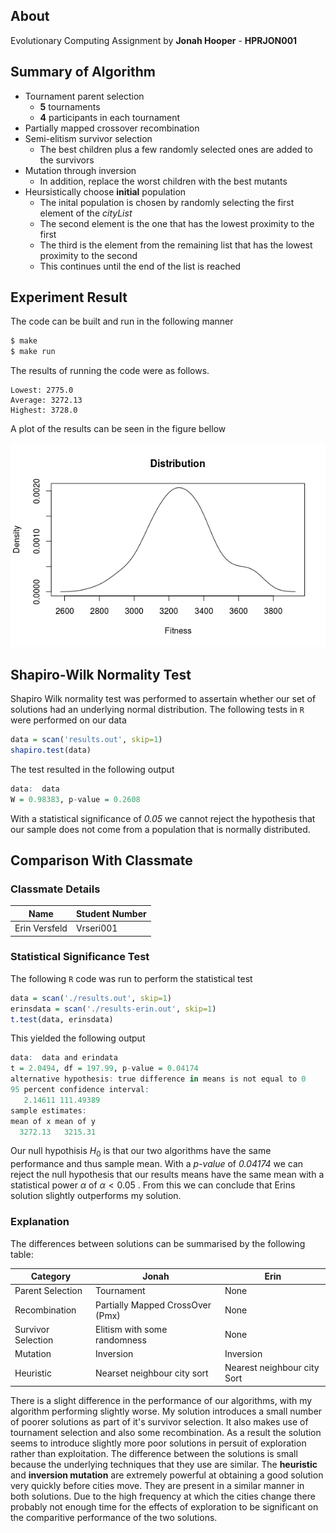 ## About

Evolutionary Computing Assignment by **Jonah Hooper** - **HPRJON001**

## Summary of Algorithm

* Tournament parent selection
  * **5** tournaments
  * **4** participants in each tournament 
* Partially mapped crossover recombination
* Semi-elitism survivor selection
  * The best children plus a few randomly selected ones are added to the survivors
* Mutation through inversion
  * In addition, replace the worst children with the best mutants
* Heursistically choose **initial** population
  * The inital population is chosen by randomly selecting the first element of the *cityList*
  * The second element is the one that has the lowest proximity to the first
  * The third is the element from the remaining list that has the lowest proximity to the second
  * This continues until the end of the list is reached 

## Experiment Result

The code can be built and run in the following manner

```sh
$ make
$ make run
```

The results of running the code were as follows.

```
Lowest: 2775.0
Average: 3272.13
Highest: 3728.0
```

A plot of the results can be seen in the figure bellow

![Figure 1](./results-plot.png)

## Shapiro-Wilk Normality Test

Shapiro Wilk normality test was performed to assertain whether our set of solutions had an underlying normal distribution. The following tests in `R` were performed on our data

```R
data = scan('results.out', skip=1)
shapiro.test(data)
```

The test resulted in the following output

```R
data:  data
W = 0.98383, p-value = 0.2608
```

With a statistical significance of *0.05* we cannot reject the hypothesis that our sample does not come from a population that is normally distributed. 

## Comparison With Classmate

### Classmate Details

| Name          | Student Number |
| ------------- | -------------- |
| Erin Versfeld | Vrseri001      |

### Statistical Significance Test

The following `R` code was run to perform the statistical test

```R
data = scan('./results.out', skip=1)
erinsdata = scan('./results-erin.out', skip=1)
t.test(data, erinsdata)
```

This yielded the following output

```R
data:  data and erindata
t = 2.0494, df = 197.99, p-value = 0.04174
alternative hypothesis: true difference in means is not equal to 0
95 percent confidence interval:
   2.14611 111.49389
sample estimates:
mean of x mean of y 
  3272.13   3215.31 
```

Our null hypothisis $H_0$ is that our two algorithms have the same performance and thus sample mean. With a *p-value* of *0.04174* we can reject the null hypothesis that our results means have the same mean with a statistical power $\alpha$ of $\alpha < 0.05$ . From this we can conclude that Erins solution slightly outperforms my solution. 

### Explanation

The differences between solutions can be summarised by the following table:

| Category           | Jonah                            | Erin                        |
| ------------------ | -------------------------------- | --------------------------- |
| Parent Selection   | Tournament                       | None                        |
| Recombination      | Partially Mapped CrossOver (Pmx) | None                        |
| Survivor Selection | Elitism with some randomness     | None                        |
| Mutation           | Inversion                        | Inversion                   |
| Heuristic          | Nearset neighbour city sort      | Nearest neighbour city Sort |

There is a slight difference in the performance of our algorithms, with my algorithm performing slightly worse. My solution introduces a small number of poorer solutions as part of it's survivor selection. It also makes use of tournament selection and also some recombination. As a result the solution seems to introduce slightly more poor solutions in persuit of exploration rather than exploitation. The difference between the solutions is small because the underlying techniques that they use are similar. The **heuristic** and **inversion mutation** are extremely powerful at obtaining a good solution very quickly before cities move. They are present in a similar manner in both solutions. Due to the high frequency at which the cities change there probably not enough time for the effects of exploration to be significant on the comparitive performance of the two solutions. 